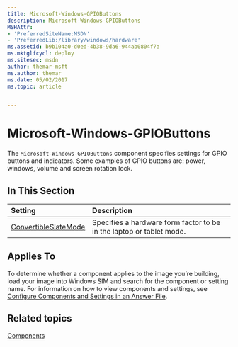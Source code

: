 ```yaml
---
title: Microsoft-Windows-GPIOButtons
description: Microsoft-Windows-GPIOButtons
MSHAttr:
- 'PreferredSiteName:MSDN'
- 'PreferredLib:/library/windows/hardware'
ms.assetid: b9b104a0-d0ed-4b38-9da6-944ab0804f7a
ms.mktglfcycl: deploy
ms.sitesec: msdn
author: themar-msft
ms.author: themar
ms.date: 05/02/2017
ms.topic: article


---
```

# Microsoft-Windows-GPIOButtons

The `Microsoft-Windows-GPIOButtons` component specifies settings for GPIO buttons and indicators. Some examples of GPIO buttons are: power, windows, volume and screen rotation lock.

## In This Section

| Setting                 | Description                                                                           |
|:------------------------|:--------------------------------------------------------------------------------------|
| [ConvertibleSlateMode](microsoft-windows-gpiobuttons-convertibleslatemode.md) | Specifies a hardware form factor to be in the laptop or tablet mode. |

## Applies To

To determine whether a component applies to the image you’re building, load your image into Windows SIM and search for the component or setting name. For information on how to view components and settings, see [Configure Components and Settings in an Answer File](https://docs.microsoft.com/en-us/windows-hardware/customize/desktop/wsim/configure-components-and-settings-in-an-answer-file).

## Related topics

[Components](components-b-unattend.md)
